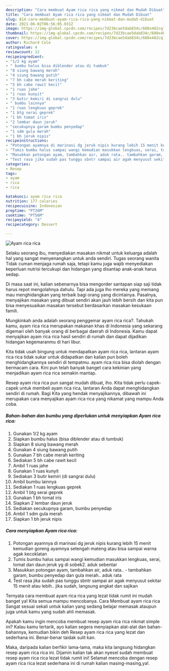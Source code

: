 ```yaml
---
description: "Cara membuat Ayam rica rica yang nikmat dan Mudah Dibuat"
title: "Cara membuat Ayam rica rica yang nikmat dan Mudah Dibuat"
slug: 814-cara-membuat-ayam-rica-rica-yang-nikmat-dan-mudah-dibuat
date: 2021-06-02T06:56:05.031Z
image: https://img-global.cpcdn.com/recipes/7d23bcae5dab834c/680x482cq70/ayam-rica-rica-foto-resep-utama.jpg
thumbnail: https://img-global.cpcdn.com/recipes/7d23bcae5dab834c/680x482cq70/ayam-rica-rica-foto-resep-utama.jpg
cover: https://img-global.cpcdn.com/recipes/7d23bcae5dab834c/680x482cq70/ayam-rica-rica-foto-resep-utama.jpg
author: Richard Cole
ratingvalue: 4
reviewcount: 12
recipeingredient:
- "1/2 kg ayam"
- " bumbu halus bisa diblender atau di tumbuk"
- "8 siung bawang merah"
- "4 siung bawang putih"
- "7 bh cabe merah keriting"
- "5 bh cabe rawit kecil"
- "1 ruas jahe"
- "1 ruas kunyit"
- "3 butir kemiri di sangrai dulu"
- " bumbu lainnya"
- "1 ruas lengkuas geprek"
- "1 btg serai geprek"
- "1 bh tomat iris"
- "2 lembar daun jeruk"
- "secukupnya garam bumbu penyedap"
- "1 sdm gula merah"
- "1 bh jeruk nipis"
recipeinstructions:
- "Potongan ayamnya di marinasi dg jeruk nipis kurang lebih 15 menit kemudian goreng ayamnya setengah mateng atau bisa sampai warna agak kecoklatan"
- "Tumis bumbu halus sampai wangi kemudian masukkan lengkuas, serai, tomat dan daun jeruk yg di sobek2. aduk sebentar"
- "Masukkan potongan ayam, tambahkan air, aduk rata.. tambahkan garam, bumbu penyedap dan gula merah.. aduk rata"
- "Test rasa jika sudah pas tunggu sbntr sampai air agak menyusut sekitar 15 menit atau lebih.. jika sudah, langsung angkat dan sajikan"
categories:
- Resep
tags:
- ayam
- rica
- rica

katakunci: ayam rica rica 
nutrition: 177 calories
recipecuisine: Indonesian
preptime: "PT26M"
cooktime: "PT56M"
recipeyield: "4"
recipecategory: Dessert

---
```



![Ayam rica rica](https://img-global.cpcdn.com/recipes/7d23bcae5dab834c/680x482cq70/ayam-rica-rica-foto-resep-utama.jpg)

Selaku seorang ibu, menyediakan masakan nikmat untuk keluarga adalah hal yang sangat menyenangkan untuk anda sendiri. Tugas seorang  wanita Tidak cuman menjaga rumah saja, tetapi kamu juga wajib menyediakan keperluan nutrisi tercukupi dan hidangan yang disantap anak-anak harus sedap.

Di masa  saat ini, kalian sebenarnya bisa mengorder santapan siap saji tidak harus repot mengolahnya dahulu. Tapi ada juga lho mereka yang memang mau menghidangkan yang terbaik bagi orang yang dicintainya. Pasalnya, menyajikan masakan yang dibuat sendiri akan jauh lebih bersih dan kita pun bisa menyesuaikan masakan tersebut berdasarkan masakan kesukaan famili. 



Mungkinkah anda adalah seorang penggemar ayam rica rica?. Tahukah kamu, ayam rica rica merupakan makanan khas di Indonesia yang sekarang digemari oleh banyak orang di berbagai daerah di Indonesia. Kamu dapat menyajikan ayam rica rica hasil sendiri di rumah dan dapat dijadikan hidangan kegemaranmu di hari libur.

Kita tidak usah bingung untuk mendapatkan ayam rica rica, lantaran ayam rica rica tidak sukar untuk didapatkan dan kalian pun boleh menghidangkannya sendiri di tempatmu. ayam rica rica bisa diolah dengan bermacam cara. Kini pun telah banyak banget cara kekinian yang menjadikan ayam rica rica semakin mantap.

Resep ayam rica rica pun sangat mudah dibuat, lho. Kita tidak perlu capek-capek untuk membeli ayam rica rica, lantaran Anda dapat menghidangkan sendiri di rumah. Bagi Kita yang hendak menyajikannya, dibawah ini merupakan cara menyajikan ayam rica rica yang nikamat yang mampu Anda coba.

<!--inarticleads1-->

##### Bahan-bahan dan bumbu yang diperlukan untuk menyiapkan Ayam rica rica:

1. Gunakan 1/2 kg ayam
1. Siapkan  bumbu halus (bisa diblender atau di tumbuk)
1. Siapkan 8 siung bawang merah
1. Gunakan 4 siung bawang putih
1. Gunakan 7 bh cabe merah keriting
1. Sediakan 5 bh cabe rawit kecil
1. Ambil 1 ruas jahe
1. Gunakan 1 ruas kunyit
1. Sediakan 3 butir kemiri (di sangrai dulu)
1. Ambil  bumbu lainnya
1. Sediakan 1 ruas lengkuas geprek
1. Ambil 1 btg serai geprek
1. Gunakan 1 bh tomat iris
1. Siapkan 2 lembar daun jeruk
1. Sediakan secukupnya garam, bumbu penyedap
1. Ambil 1 sdm gula merah
1. Siapkan 1 bh jeruk nipis




<!--inarticleads2-->

##### Cara menyiapkan Ayam rica rica:

1. Potongan ayamnya di marinasi dg jeruk nipis kurang lebih 15 menit kemudian goreng ayamnya setengah mateng atau bisa sampai warna agak kecoklatan
1. Tumis bumbu halus sampai wangi kemudian masukkan lengkuas, serai, tomat dan daun jeruk yg di sobek2. aduk sebentar
1. Masukkan potongan ayam, tambahkan air, aduk rata.. - tambahkan garam, bumbu penyedap dan gula merah.. aduk rata
1. Test rasa jika sudah pas tunggu sbntr sampai air agak menyusut sekitar 15 menit atau lebih.. jika sudah, langsung angkat dan sajikan




Ternyata cara membuat ayam rica rica yang lezat tidak rumit ini mudah banget ya! Kita semua mampu mencobanya. Cara Membuat ayam rica rica Sangat sesuai sekali untuk kalian yang sedang belajar memasak ataupun juga untuk kamu yang sudah ahli memasak.

Apakah kamu ingin mencoba membuat resep ayam rica rica nikmat simple ini? Kalau kamu tertarik, ayo kalian segera menyiapkan alat-alat dan bahan-bahannya, kemudian bikin deh Resep ayam rica rica yang lezat dan sederhana ini. Benar-benar taidak sulit kan. 

Maka, daripada kalian berfikir lama-lama, maka kita langsung hidangkan resep ayam rica rica ini. Dijamin kalian tak akan nyesel sudah membuat resep ayam rica rica lezat tidak rumit ini! Selamat mencoba dengan resep ayam rica rica lezat sederhana ini di rumah kalian masing-masing,ya!.

